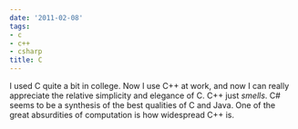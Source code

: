 ```yaml
---
date: '2011-02-08'
tags:
- c
- c++
- csharp
title: C
---
```


I used C quite a bit in college. Now I use C++ at work, and now I can really appreciate the relative simplicity and elegance of C. C++ just _smells_. C# seems to be a synthesis of the best qualities of C and Java. One of the great absurdities of computation is how widespread C++ is.
